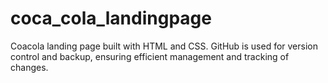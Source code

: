 # coca_cola_landingpage
Coacola landing page built with HTML and CSS. GitHub is used for version control and backup, ensuring efficient management and tracking of changes.
